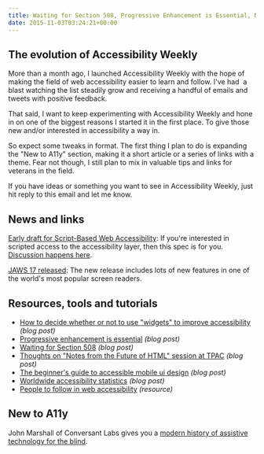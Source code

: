 ```yaml
---
title: Waiting for Section 508, Progressive Enhancement is Essential, Notes on the Future of HTML and More
date: 2015-11-03T03:24:21+00:00
---
```


## The evolution of Accessibility Weekly

More than a month ago, I launched Accessibility Weekly with the hope of making the field of web accessibility easier to learn and follow. I've had  a blast watching the list steadily grow and receiving a handful of emails and tweets with positive feedback.

That said, I want to keep experimenting with Accessibility Weekly and hone in on one of the biggest reasons I started it in the first place. To give those new and/or interested in accessibility a way in.

So expect some tweaks in format. The first thing I plan to do is expanding the "New to A11y" section, making it a short article or a series of links with a theme. Fear not though, I still plan to mix in valuable tips and links for veterans in the field.

If you have ideas or something you want to see in Accessibility Weekly, just hit reply to this email and let me know.

## News and links

[Early draft for Script-Based Web Accessibility](https://github.com/cyns/wapa/blob/master/ScriptAccessibility.md): If you're interested in scripted access to the accessibility layer, then this spec is for you. [Discussion happens here](https://discourse.wicg.io/t/script-based-accessibility-for-web-applications/1112).

[JAWS 17 released](http://www.freedomscientific.com/Downloads/jaws/JAWSWhatsNew): The new release includes lots of new features in one of the world's most popular screen readers.

## Resources, tools and tutorials

- [How to decide whether or not to use "widgets" to improve accessibility](https://alastairc.ac/2015/10/subscription-accessibility-update/) _(blog post)_
- [Progressive enhancement is essential](https://medium.com/@dennisl/progressive-enhancement-is-essential-9e258cef87ba#.7b7snk3z6) *(blog post)*
- [Waiting for Section 508](http://www.powermapper.com/blog/waiting-for-section-508/) *(blog post)*
- [Thoughts on "Notes from the Future of HTML" session at TPAC](https://www.paciellogroup.com/blog/2015/10/thoughts-on-notes-from-the-future-of-html-session-at-tpac/) *(blog post)*
- [The beginner's guide to accessible mobile ui design](https://medium.com/@protoio/the-beginner-s-guide-to-accessible-mobile-ui-design-ca13a7342c27#.9wilv1niw) _(blog post)_
- [Worldwide accessibility statistics](http://www.gianwild.com.au/2015/10/great-statistics-from-g3ict/) _(blog post)_
- [People to follow in web accessibility](https://github.com/joe-watkins/top-people-to-follow-in-web-accessibility) _(resource)_

## New to A11y

John Marshall of Conversant Labs gives you a [modern history of assistive technology for the blind](http://www.conversantlabs.com/blog/a-modern-history-of-assistive-technology-for-the-blind).
